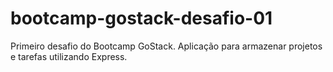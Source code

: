 # bootcamp-gostack-desafio-01
Primeiro desafio do Bootcamp GoStack. Aplicação para armazenar projetos e tarefas utilizando Express.
